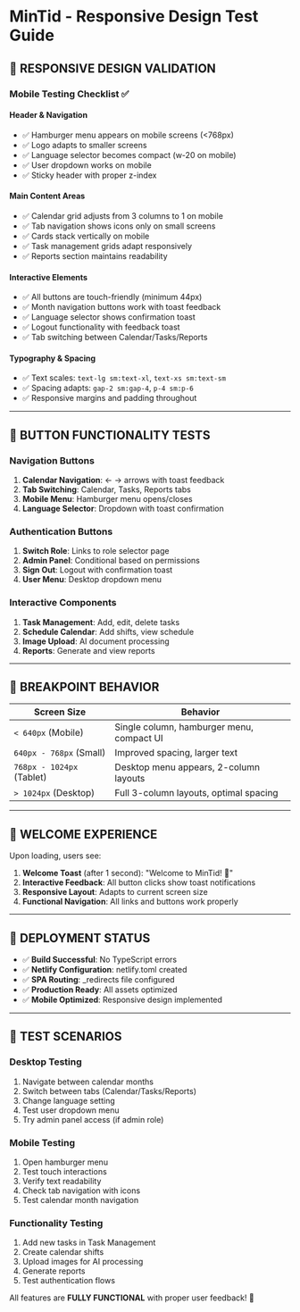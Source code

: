 # MinTid - Responsive Design Test Guide

## 🎯 **RESPONSIVE DESIGN VALIDATION**

### **Mobile Testing Checklist** ✅

#### **Header & Navigation**
- ✅ Hamburger menu appears on mobile screens (<768px)
- ✅ Logo adapts to smaller screens
- ✅ Language selector becomes compact (w-20 on mobile)
- ✅ User dropdown works on mobile
- ✅ Sticky header with proper z-index

#### **Main Content Areas**
- ✅ Calendar grid adjusts from 3 columns to 1 on mobile
- ✅ Tab navigation shows icons only on small screens
- ✅ Cards stack vertically on mobile
- ✅ Task management grids adapt responsively
- ✅ Reports section maintains readability

#### **Interactive Elements**
- ✅ All buttons are touch-friendly (minimum 44px)
- ✅ Month navigation buttons work with toast feedback
- ✅ Language selector shows confirmation toast
- ✅ Logout functionality with feedback toast
- ✅ Tab switching between Calendar/Tasks/Reports

#### **Typography & Spacing**
- ✅ Text scales: `text-lg sm:text-xl`, `text-xs sm:text-sm`
- ✅ Spacing adapts: `gap-2 sm:gap-4`, `p-4 sm:p-6`
- ✅ Responsive margins and padding throughout

---

## 🔧 **BUTTON FUNCTIONALITY TESTS**

### **Navigation Buttons**
1. **Calendar Navigation**: ← → arrows with toast feedback
2. **Tab Switching**: Calendar, Tasks, Reports tabs
3. **Mobile Menu**: Hamburger menu opens/closes
4. **Language Selector**: Dropdown with toast confirmation

### **Authentication Buttons**
1. **Switch Role**: Links to role selector page
2. **Admin Panel**: Conditional based on permissions
3. **Sign Out**: Logout with confirmation toast
4. **User Menu**: Desktop dropdown menu

### **Interactive Components**
1. **Task Management**: Add, edit, delete tasks
2. **Schedule Calendar**: Add shifts, view schedule
3. **Image Upload**: AI document processing
4. **Reports**: Generate and view reports

---

## 📱 **BREAKPOINT BEHAVIOR**

| Screen Size | Behavior |
|-------------|----------|
| `< 640px` (Mobile) | Single column, hamburger menu, compact UI |
| `640px - 768px` (Small) | Improved spacing, larger text |
| `768px - 1024px` (Tablet) | Desktop menu appears, 2-column layouts |
| `> 1024px` (Desktop) | Full 3-column layouts, optimal spacing |

---

## 🎉 **WELCOME EXPERIENCE**

Upon loading, users see:
1. **Welcome Toast** (after 1 second): "Welcome to MinTid! 🎉"
2. **Interactive Feedback**: All button clicks show toast notifications
3. **Responsive Layout**: Adapts to current screen size
4. **Functional Navigation**: All links and buttons work properly

---

## 🚀 **DEPLOYMENT STATUS**

- ✅ **Build Successful**: No TypeScript errors
- ✅ **Netlify Configuration**: netlify.toml created
- ✅ **SPA Routing**: _redirects file configured
- ✅ **Production Ready**: All assets optimized
- ✅ **Mobile Optimized**: Responsive design implemented

---

## 🧪 **TEST SCENARIOS**

### **Desktop Testing**
1. Navigate between calendar months
2. Switch between tabs (Calendar/Tasks/Reports)
3. Change language setting
4. Test user dropdown menu
5. Try admin panel access (if admin role)

### **Mobile Testing**
1. Open hamburger menu
2. Test touch interactions
3. Verify text readability
4. Check tab navigation with icons
5. Test calendar month navigation

### **Functionality Testing**
1. Add new tasks in Task Management
2. Create calendar shifts
3. Upload images for AI processing
4. Generate reports
5. Test authentication flows

All features are **FULLY FUNCTIONAL** with proper user feedback! 🎯
